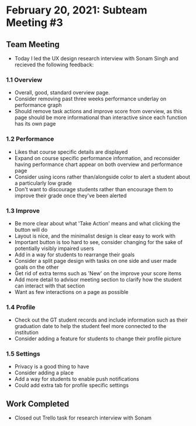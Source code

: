 # February 20, 2021: Subteam Meeting #3
## Team Meeting
* Today I led the UX design research interview with Sonam Singh and recieved the following feedback:
### 1.1 Overview
  - Overall, good, standard overview page. 
  - Consider removing past three weeks performance underlay on performance graph 
  - Should remove task actions and improve score from overview, as this page should be more informational than interactive
  since each function has its own page
  
### 1.2 Performance 
  - Likes that course specific details are displayed 
  - Expand on course specific performance information, and reconsider having performance chart appear on both overview and 
  performance page
  - Consider using icons rather than/alongside color to alert a student about a particularly low grade 
  - Don't want to discourage students rather than encourage them to improve their grade once they've been alerted 
  
### 1.3 Improve
  - Be more clear about what 'Take Action' means and what clicking the button will do 
  - Layout is nice, and the minimalist design is clear easy to work with
  - Important button is too hard to see, consider changing for the sake of potentially visibly impaired users 
  - Add in a way for students to rearrange their goals 
  - Consider a split page design with tasks on one side and user made goals on the other 
  - Get rid of extra terms such as 'New' on the improve your score items 
  - Add more detail to advisor meeting section to clarify how the student can interact with that section 
  - Want as few interactions on a page as possible 
  
### 1.4 Profile
  - Check out the GT student records and include information such as their graduation date to help the student feel more 
  connected to the institution 
  - Consider adding a feature for students to change their profile picture
### 1.5 Settings 
  - Privacy is a good thing to have
  - Consider adding a place 
  - Add a way for students to enable push notifications 
  - Could add extra tab for profile specific settings 

## Work Completed 
- Closed out Trello task for research interview with Sonam 
